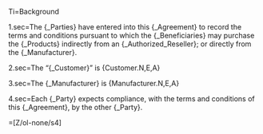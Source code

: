 Ti=Background

1.sec=The {_Parties} have entered into this {_Agreement} to record the terms and conditions pursuant to which the {_Beneficiaries} may purchase the {_Products} indirectly from an {_Authorized_Reseller}; or directly from the {_Manufacturer}. 

2.sec=The “{_Customer}” is {Customer.N,E,A}

3.sec=The {_Manufacturer} is {Manufacturer.N,E,A}

4.sec=Each {_Party} expects compliance, with the terms and conditions of this {_Agreement}, by the other {_Party}. 

=[Z/ol-none/s4]
